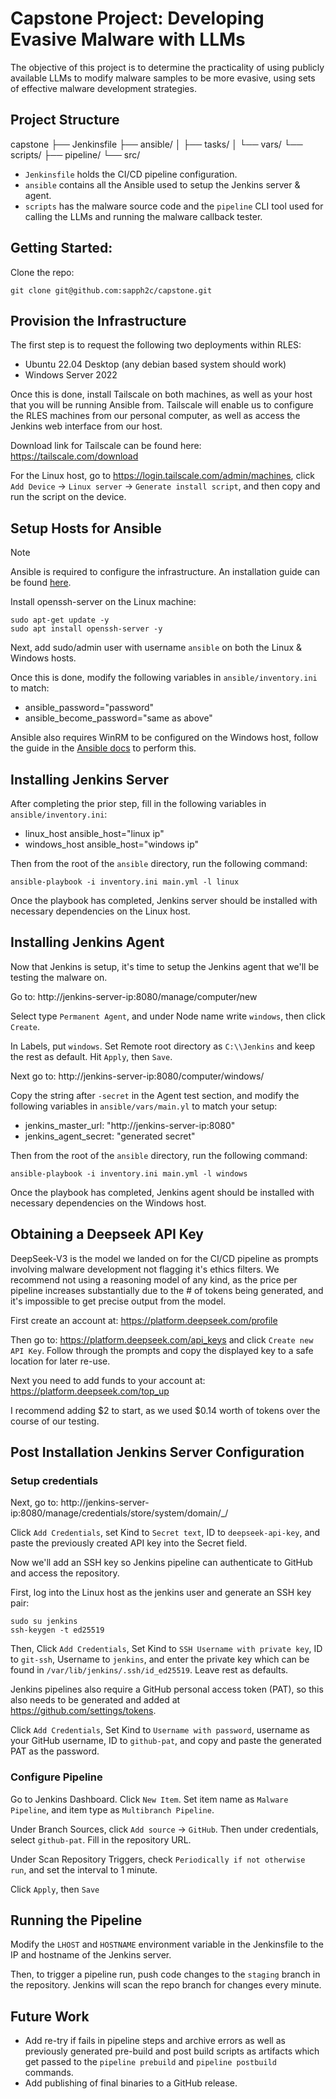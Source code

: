 # Capstone Project: Developing Evasive Malware with LLMs

The objective of this project is to determine the practicality of using publicly available LLMs to modify malware samples to be more evasive, using sets of effective malware development strategies.

## Project Structure

capstone
├── Jenkinsfile
├── ansible/
│   ├── tasks/
│   └── vars/
└── scripts/
    ├── pipeline/
    └── src/

- `Jenkinsfile` holds the CI/CD pipeline configuration.
- `ansible` contains all the Ansible used to setup the Jenkins server & agent.
- `scripts` has the malware source code and the `pipeline` CLI tool used for calling the LLMs and running the malware callback tester.

## Getting Started:

Clone the repo:
```
git clone git@github.com:sapph2c/capstone.git
```

## Provision the Infrastructure

The first step is to request the following two deployments within RLES:

- Ubuntu 22.04 Desktop (any debian based system should work)
- Windows Server 2022

Once this is done, install Tailscale on both machines, as well as your host that you will be running Ansible from. Tailscale will enable us to configure the RLES machines from our personal computer, as well as access the Jenkins web interface from our host.

Download link for Tailscale can be found here: https://tailscale.com/download

For the Linux host, go to https://login.tailscale.com/admin/machines, click `Add Device` -> `Linux server` -> `Generate install script`, and then copy and run the script on the device.

## Setup Hosts for Ansible

> [!NOTE]
> Ansible is required to configure the infrastructure. An installation guide can be found [here](https://docs.ansible.com/ansible/latest/installation_guide/index.html).

Install openssh-server on the Linux machine:

```
sudo apt-get update -y
sudo apt install openssh-server -y
```

Next, add sudo/admin user with username `ansible` on both the Linux & Windows hosts.

Once this is done, modify the following variables in `ansible/inventory.ini` to match:

- ansible_password="password"
- ansible_become_password="same as above"

Ansible also requires WinRM to be configured on the Windows host, follow the guide in the [Ansible docs](https://docs.ansible.com/ansible/latest/os_guide/windows_winrm.html) to perform this.

## Installing Jenkins Server

After completing the prior step, fill in the following variables in `ansible/inventory.ini`:

- linux_host ansible_host="linux ip"
- windows_host ansible_host="windows ip"

Then from the root of the `ansible` directory, run the following command:

```
ansible-playbook -i inventory.ini main.yml -l linux
```

Once the playbook has completed, Jenkins server should be installed with necessary dependencies on the Linux host.

## Installing Jenkins Agent

Now that Jenkins is setup, it's time to setup the Jenkins agent that we'll be testing the malware on.

Go to: http://jenkins-server-ip:8080/manage/computer/new

Select type `Permanent Agent`, and under Node name write `windows`, then click `Create`.

In Labels, put `windows`. Set Remote root directory as `C:\\Jenkins` and keep the rest as default. Hit `Apply`, then `Save`.

Next go to: http://jenkins-server-ip:8080/computer/windows/

Copy the string after `-secret` in the Agent test section, and modify the following variables in `ansible/vars/main.yl` to match your setup:

- jenkins_master_url: "http://jenkins-server-ip:8080"
- jenkins_agent_secret: "generated secret"

Then from the root of the `ansible` directory, run the following command:

```
ansible-playbook -i inventory.ini main.yml -l windows
```

Once the playbook has completed, Jenkins agent should be installed with necessary dependencies on the Windows host.

## Obtaining a Deepseek API Key

DeepSeek-V3 is the model we landed on for the CI/CD pipeline as prompts involving malware development not flagging it's ethics filters. We recommend not using a reasoning model of any kind, as the price per pipeline increases substantially due to the # of tokens being generated, and it's impossible to get precise output from the model.

First create an account at: https://platform.deepseek.com/profile

Then go to: https://platform.deepseek.com/api_keys and click `Create new API Key`. Follow through the prompts and copy the displayed key to a safe location for later re-use.

Next you need to add funds to your account at: https://platform.deepseek.com/top_up

I recommend adding $2 to start, as we used $0.14 worth of tokens over the course of our testing.

## Post Installation Jenkins Server Configuration

### Setup credentials

Next, go to: http://jenkins-server-ip:8080/manage/credentials/store/system/domain/_/

Click `Add Credentials`, set Kind to `Secret text`, ID to `deepseek-api-key`, and paste the previously created API key into the Secret field.

Now we'll add an SSH key so Jenkins pipeline can authenticate to GitHub and access the repository. 

First, log into the Linux host as the jenkins user and generate an SSH key pair:

```
sudo su jenkins
ssh-keygen -t ed25519
```

Then, Click `Add Credentials`, Set Kind to `SSH Username with private key`, ID to `git-ssh`, Username to `jenkins`, and enter the private key which can be found in `/var/lib/jenkins/.ssh/id_ed25519`. Leave rest as defaults.

Jenkins pipelines also require a GitHub personal access token (PAT), so this also needs to be generated and added at https://github.com/settings/tokens.

Click `Add Credentials`, Set Kind to `Username with password`, username as your GitHub username, ID to `github-pat`, and copy and paste the generated PAT as the password.

### Configure Pipeline

Go to Jenkins Dashboard. Click `New Item`. Set item name as `Malware Pipeline`, and item type as `Multibranch Pipeline`.

Under Branch Sources, click `Add source` -> `GitHub`. Then under credentials, select `github-pat`. Fill in the repository URL.

Under Scan Repository Triggers, check `Periodically if not otherwise run`, and set the interval to 1 minute.

Click `Apply`, then `Save`

## Running the Pipeline

Modify the `LHOST` and `HOSTNAME` environment variable in the Jenkinsfile to the IP and hostname of the Jenkins server.

Then, to trigger a pipeline run, push code changes to the `staging` branch in the repository. Jenkins will scan the repo branch for changes every minute.

## Future Work

- Add re-try if fails in pipeline steps and archive errors as well as previously generated pre-build and post build scripts as artifacts which get passed to the `pipeline prebuild` and `pipeline postbuild` commands.
- Add publishing of final binaries to a GitHub release.

